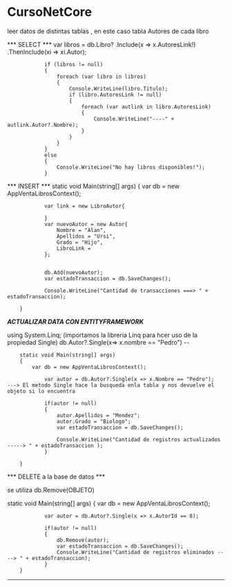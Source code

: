 # CursoNetCore

leer datos de distintas tablas , en este caso tabla Autores de cada libro 


*** SELECT *** 
var libros = db.Libro?
                    .Include(x => x.AutoresLink!)
                    .ThenInclude(xi => xi.Autor);

                if (libros != null)
                {
                    foreach (var libro in libros)
                    {
                        Console.WriteLine(libro.Titulo); 
                        if (libro.AutoresLink != null)
                        {
                            foreach (var autlink in libro.AutoresLink)
                            {
                                Console.WriteLine("----" + autlink.Autor?.Nombre);
                            }
                        }
                    }
                }
                else
                {
                    Console.WriteLine("No hay libros disponibles!");
                }



*** INSERT *** 
                static void Main(string[] args)
        {
            var db = new AppVentaLibrosContext();
            
                var link = new LibroAutor{
                    
                }
                var nuevoAutor = new Autor{
                    Nombre = "Alan",
                    Apellidos = "Ursi",
                    Grado = "Hijo",
                    LibroLink = 
                };


                db.Add(nuevoAutor);
                var estadoTransaccion = db.SaveChanges();

                Console.WriteLine("Cantidad de transacciones ===> " + estadoTransaccion);

        }


***ACTUALIZAR DATA CON ENTITYFRAMEWORK***

using System.Linq;  (importamos la libreria Linq para hcer uso de la propiedad Single)
db.Autor?.Single(x=> x.nombre == "Pedro")  -- 


        static void Main(string[] args)
        {
            var db = new AppVentaLibrosContext();
            
                var autor = db.Autor?.Single(x => x.Nombre == "Pedro");   ---> El metodo Single hace la busqueda enla tabla y nos devuelve el objeto si lo encuentra 

                if(autor != null)
                {
                    autor.Apellidos = "Mendez";
                    autor.Grado = "Biologo";
                    var estadoTransaccion = db.SaveChanges();

                    Console.WriteLine("Cantidad de registros actualizados  -----> " + estadoTransaccion ); 
                }

        }

*** DELETE a la base de datos *** 

se utiliza db.Remove(OBJETO)



static void Main(string[] args)
        {
            var db = new AppVentaLibrosContext();
            
                var autor = db.Autor?.Single(x => x.AutorId == 8);

                if(autor != null)
                {
                    db.Remove(autor); 
                    var estadoTransaccion = db.SaveChanges();
                    Console.WriteLine("Cantidad de registros eliminados ----> " + estadoTransaccion);
                }
        }


***    ***